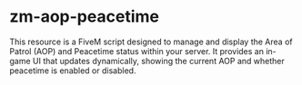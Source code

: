# zm-aop-peacetime
This resource is a FiveM script designed to manage and display the Area of Patrol (AOP) and Peacetime status within your server. It provides an in-game UI that updates dynamically, showing the current AOP and whether peacetime is enabled or disabled.
